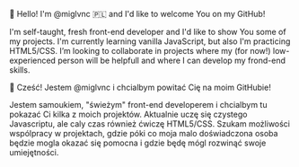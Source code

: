 👋 Hello! I'm @miglvnc :poland: and I'd like to welcome You on my GitHub!

   I'm self-taught, fresh front-end developer and I'd like to show You some of my projects.
   I'm currently learning vanilla JavaScript, but also I'm practicing HTML5/CSS.
   I’m looking to collaborate in projects where my (for now!) low-experienced person will be helpfull and where I can develop my frond-end skills.
    
👋 Cześć! Jestem @miglvnc i chcialbym powitać Cię na moim GitHubie!

   Jestem samoukiem, "świeżym" front-end developerem i chcialbym tu pokazać Ci kilka z moich projektów.
   Aktualnie uczę się czystego Javascriptu, ale caly czas również ćwiczę HTML5/CSS.
   Szukam możliwości wspólpracy w projektach, gdzie póki co moja malo doświadczona osoba będzie mogla okazać się pomocna i gdzie będę mógl rozwinąć swoje umiejętności.
   
<!---
miglvnc/miglvnc is a ✨ special ✨ repository because its `README.md` (this file) appears on your GitHub profile.
You can click the Preview link to take a look at your changes.
--->
